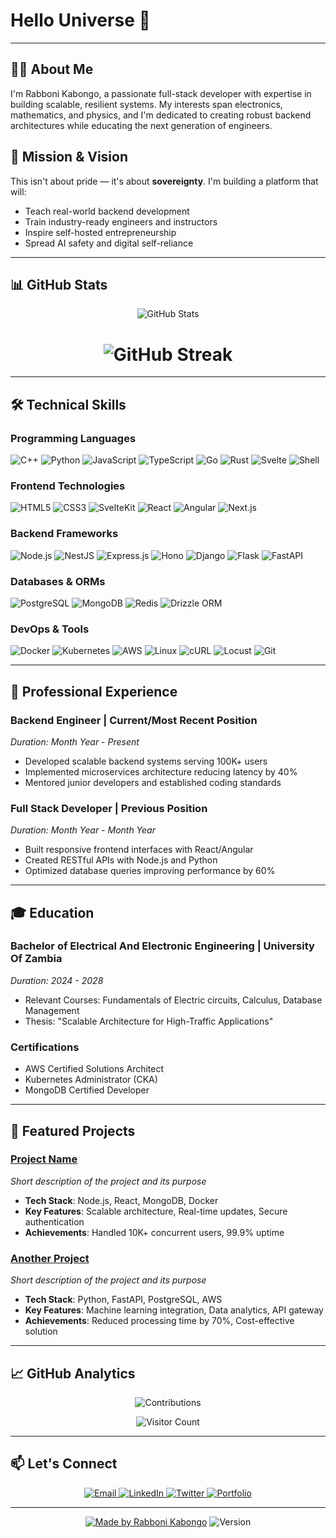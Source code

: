 # Hello Universe 👋

---

## 👨‍💻 About Me

I'm Rabboni Kabongo, a passionate full-stack developer with expertise in building scalable, resilient systems. My interests span electronics, mathematics, and physics, and I'm dedicated to creating robust backend architectures while educating the next generation of engineers.

## 🎯 Mission & Vision

This isn't about pride — it's about **sovereignty**. I'm building a platform that will:

- Teach real-world backend development  
- Train industry-ready engineers and instructors  
- Inspire self-hosted entrepreneurship  
- Spread AI safety and digital self-reliance

---

## 📊 GitHub Stats

<div align="center">

![GitHub Stats](https://github-readme-stats.vercel.app/api?username=Popstizzy03&show_icons=true&theme=dark&include_all_commits=true&count_private=true)

# ![GitHub Streak](https://github-readme-streak-stats.herokuapp.com/?user=Popstizzy03&theme=dark)

</div>

---

## 🛠️ Technical Skills

### Programming Languages
<p>
  <img alt="C++" src="https://img.shields.io/badge/C++-00599C?style=for-the-badge&logo=c%2B%2B&logoColor=white"/>
  <img alt="Python" src="https://img.shields.io/badge/Python-3776AB?style=for-the-badge&logo=python&logoColor=white"/>
  <img alt="JavaScript" src="https://img.shields.io/badge/JavaScript-F7DF1E?style=for-the-badge&logo=javascript&logoColor=black"/>
  <img alt="TypeScript" src="https://img.shields.io/badge/TypeScript-007ACC?style=for-the-badge&logo=typescript&logoColor=white"/>
  <img alt="Go" src="https://img.shields.io/badge/Go-00ADD8?style=for-the-badge&logo=go&logoColor=white"/>
  <img alt="Rust" src="https://img.shields.io/badge/Rust-000000?style=for-the-badge&logo=rust&logoColor=white"/>
  <img alt="Svelte" src="https://img.shields.io/badge/Svelte-FF3E00?style=for-the-badge&logo=svelte&logoColor=white"/>
  <img alt="Shell" src="https://img.shields.io/badge/Shell_Script-121011?style=for-the-badge&logo=gnu-bash&logoColor=white"/>
</p>

### Frontend Technologies
<p>
  <img alt="HTML5" src="https://img.shields.io/badge/HTML5-E34F26?style=for-the-badge&logo=html5&logoColor=white"/>
  <img alt="CSS3" src="https://img.shields.io/badge/CSS3-1572B6?style=for-the-badge&logo=css3&logoColor=white"/>
  <img alt="SvelteKit" src="https://img.shields.io/badge/SvelteKit-FF3E00?style=for-the-badge&logo=svelte&logoColor=white"/>
  <img alt="React" src="https://img.shields.io/badge/React-20232A?style=for-the-badge&logo=react&logoColor=61DAFB"/>
  <img alt="Angular" src="https://img.shields.io/badge/Angular-DD0031?style=for-the-badge&logo=angular&logoColor=white"/>
  <img alt="Next.js" src="https://img.shields.io/badge/Next.js-000000?style=for-the-badge&logo=next.js&logoColor=white"/>
</p>

### Backend Frameworks
<p>
  <img alt="Node.js" src="https://img.shields.io/badge/Node.js-339933?style=for-the-badge&logo=nodedotjs&logoColor=white"/>
  <img alt="NestJS" src="https://img.shields.io/badge/NestJS-E0234E?style=for-the-badge&logo=nestjs&logoColor=white"/>
  <img alt="Express.js" src="https://img.shields.io/badge/Express.js-000000?style=for-the-badge&logo=express&logoColor=white"/>
  <img alt="Hono" src="https://img.shields.io/badge/Hono-3474D0?style=for-the-badge"/>
  <img alt="Django" src="https://img.shields.io/badge/Django-092E20?style=for-the-badge&logo=django&logoColor=white"/>
  <img alt="Flask" src="https://img.shields.io/badge/Flask-000000?style=for-the-badge&logo=flask&logoColor=white"/>
  <img alt="FastAPI" src="https://img.shields.io/badge/FastAPI-009688?style=for-the-badge&logo=fastapi&logoColor=white"/>
</p>

### Databases & ORMs
<p>
  <img alt="PostgreSQL" src="https://img.shields.io/badge/PostgreSQL-316192?style=for-the-badge&logo=postgresql&logoColor=white"/>
  <img alt="MongoDB" src="https://img.shields.io/badge/MongoDB-4EA94B?style=for-the-badge&logo=mongodb&logoColor=white"/>
  <img alt="Redis" src="https://img.shields.io/badge/Redis-DC382D?style=for-the-badge&logo=redis&logoColor=white"/>
  <img alt="Drizzle ORM" src="https://img.shields.io/badge/Drizzle%20ORM-4A90E2?style=for-the-badge"/>
</p>

### DevOps & Tools
<p>
  <img alt="Docker" src="https://img.shields.io/badge/Docker-2496ED?style=for-the-badge&logo=docker&logoColor=white"/>
  <img alt="Kubernetes" src="https://img.shields.io/badge/Kubernetes-326CE5?style=for-the-badge&logo=kubernetes&logoColor=white"/>
  <img alt="AWS" src="https://img.shields.io/badge/AWS-232F3E?style=for-the-badge&logo=amazon-aws&logoColor=white"/>
  <img alt="Linux" src="https://img.shields.io/badge/Linux-FCC624?style=for-the-badge&logo=linux&logoColor=black"/>
  <img alt="cURL" src="https://img.shields.io/badge/cURL-073551?style=for-the-badge&logo=curl&logoColor=white"/>
  <img alt="Locust" src="https://img.shields.io/badge/Locust-00A0B0?style=for-the-badge&logo=python&logoColor=white"/>
  <img alt="Git" src="https://img.shields.io/badge/Git-F05032?style=for-the-badge&logo=git&logoColor=white"/>
</p>

---

## 💼 Professional Experience

### Backend Engineer | Current/Most Recent Position
*Duration: Month Year - Present*
- Developed scalable backend systems serving 100K+ users
- Implemented microservices architecture reducing latency by 40%
- Mentored junior developers and established coding standards

### Full Stack Developer | Previous Position
*Duration: Month Year - Month Year*
- Built responsive frontend interfaces with React/Angular
- Created RESTful APIs with Node.js and Python
- Optimized database queries improving performance by 60%

---

## 🎓 Education

### Bachelor of Electrical And Electronic Engineering | University Of  Zambia
*Duration: 2024 - 2028*
- Relevant Courses: Fundamentals of Electric circuits, Calculus, Database Management
- Thesis: "Scalable Architecture for High-Traffic Applications"

### Certifications
- AWS Certified Solutions Architect
- Kubernetes Administrator (CKA)
- MongoDB Certified Developer

---

## 🌟 Featured Projects

### [Project Name](https://github.com/Popstizzy03/project-repo)
*Short description of the project and its purpose*
- **Tech Stack**: Node.js, React, MongoDB, Docker
- **Key Features**: Scalable architecture, Real-time updates, Secure authentication
- **Achievements**: Handled 10K+ concurrent users, 99.9% uptime

### [Another Project](https://github.com/Popstizzy03/another-repo)
*Short description of the project and its purpose*
- **Tech Stack**: Python, FastAPI, PostgreSQL, AWS
- **Key Features**: Machine learning integration, Data analytics, API gateway
- **Achievements**: Reduced processing time by 70%, Cost-effective solution

---

## 📈 GitHub Analytics

<div align="center">

![Contributions](https://github-contributor-stats.vercel.app/api?username=Popstizzy03&limit=5&theme=dark&combine_all_yearly_contributions=true)

![Visitor Count](https://komarev.com/ghpvc/?username=Popstizzy03&label=Profile%20Views&color=0e75b6&style=flat)

</div>

---

## 📫 Let's Connect

<p align="center">
  <a href="mailto:kabongorabboni03@gmail.com">
    <img alt="Email" src="https://img.shields.io/badge/Email-D14836?style=for-the-badge&logo=gmail&logoColor=white"/>
  </a>
  <a href="https://www.linkedin.com/in/yourprofile">
    <img alt="LinkedIn" src="https://img.shields.io/badge/LinkedIn-0077B5?style=for-the-badge&logo=linkedin&logoColor=white"/>
  </a>
  <a href="https://twitter.com/yourhandle">
    <img alt="Twitter" src="https://img.shields.io/badge/Twitter-1DA1F2?style=for-the-badge&logo=twitter&logoColor=white"/>
  </a>
  <a href="https://yourportfolio.com">
    <img alt="Portfolio" src="https://img.shields.io/badge/Portfolio-000000?style=for-the-badge&logo=About.me&logoColor=white"/>
  </a>
</p>

---

<div align="center">

[![Made by Rabboni Kabongo](https://img.shields.io/badge/Made%20by-Rabboni_Kabongo-red?style=for-the-badge)](https://www.facebook.com/profile.php?id=61574399736520)
![Version](https://img.shields.io/badge/Version-1.0.0-blue?style=for-the-badge)

</div>

